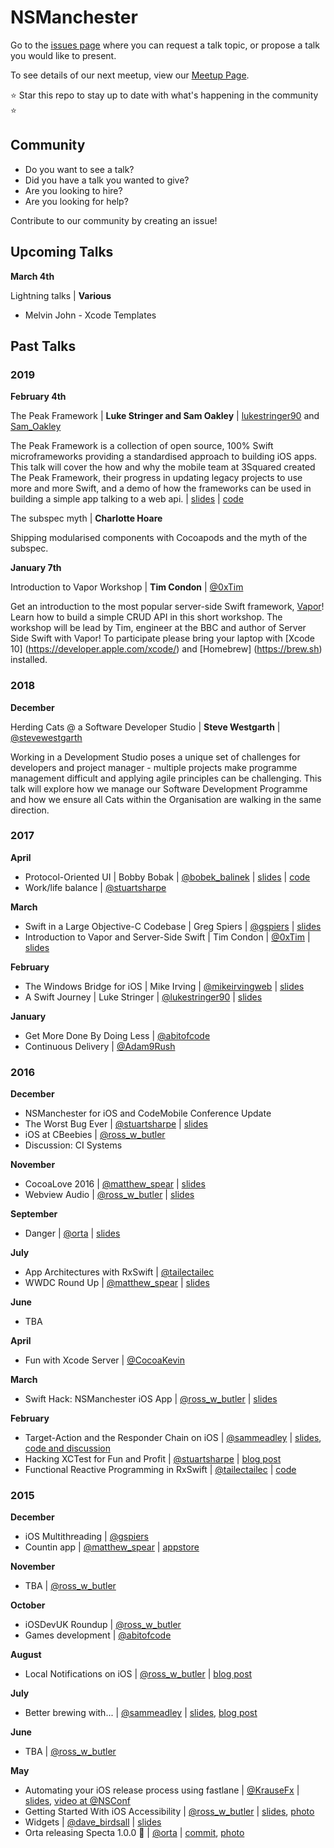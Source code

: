 # NSManchester 

Go to the [issues page](https://github.com/NSManchester/nsmanchester-talks/issues) where you can request a talk topic, or propose a talk you would like to present. 

To see details of our next meetup, view our [Meetup Page](https://www.meetup.com/NSManchester/).

⭐️ Star this repo to stay up to date with what's happening in the community ⭐️

## Community

* Do you want to see a talk?
* Did you have a talk you wanted to give?
* Are you looking to hire?
* Are you looking for help?

Contribute to our community by creating an issue! 

## Upcoming Talks

**March 4th**

Lightning talks | **Various**

* Melvin John - Xcode Templates

## Past Talks

### 2019

**February 4th**

The Peak Framework | **Luke Stringer and Sam Oakley** | [lukestringer90](https://twitter.com/lukestringer90) and [Sam_Oakley](https://twitter.com/Sam_Oakley)

The Peak Framework is a collection of open source, 100% Swift microframeworks providing a standardised approach to building iOS apps. This talk will cover the how and why the mobile team at 3Squared created The Peak Framework, their progress in updating legacy projects to use more and more Swift, and a demo of how the frameworks can be used in building a simple app talking to a web api. | [slides](2019/02/The_Peak_Framework.pdf) | [code](https://github.com/3squared)


The subspec myth | **Charlotte Hoare**

Shipping modularised components with Cocoapods and the myth of the subspec.

**January 7th**

Introduction to Vapor Workshop | **Tim Condon** | [@0xTim](https://twitter.com/0xTim) 

Get an introduction to the most popular server-side Swift framework, [Vapor](https://vapor.codes)! Learn how to build a simple CRUD API in this short workshop. The workshop will be lead by Tim, engineer at the BBC and author of Server Side Swift with Vapor! To participate please bring your laptop with [Xcode 10] (https://developer.apple.com/xcode/) and [Homebrew] (https://brew.sh) installed. 

### 2018
**December**

Herding Cats @ a Software Developer Studio | **Steve Westgarth** | [@stevewestgarth](https://twitter.com/stevewestgarth?)

Working in a Development Studio poses a unique set of challenges for developers and project manager - multiple projects make programme management difficult and applying agile principles can be challenging. This talk will explore how we manage our Software Development Programme and how we ensure all Cats within the Organisation are walking in the same direction.

### 2017

**April**
* Protocol-Oriented UI | Bobby Bobak | [@bobek_balinek](https://twitter.com/bobek_balinek) | [slides](./2017/04/bobby_bobak_protocol_oriented_ui.pdf) | [code](https://github.com/bobek-balinek/nsmanchester-slides)
* Work/life balance | [@stuartsharpe](https://twitter.com/stuartsharpe)

**March**
* Swift in a Large Objective-C Codebase | Greg Spiers | [@gspiers](https://twitter.com/gspiers) | [slides](./2017/03/greg_spiers_swift_in_objc_codebase.pdf)
* Introduction to Vapor and Server-Side Swift | Tim Condon | [@0xTim](https://twitter.com/0xTim) | [slides](./2017/03/timcondon_serverside_swift_with_vapor.pdf)

**February**
* The Windows Bridge for iOS | Mike Irving | [@mikeirvingweb](https://twitter.com/mikeirvingweb) | [slides](./2017/02/mikeirving_windows_bridge.pdf)
* A Swift Journey | Luke Stringer | [@lukestringer90](https://twitter.com/lukestringer90) | [slides](./2017/02/lukestringer_a_swift_journey.pdf)

**January**
* Get More Done By Doing Less | [@abitofcode](https://twitter.com/abitofcode)
* Continuous Delivery | [@Adam9Rush](https://twitter.com/adam9rush)

### 2016

**December**
* NSManchester for iOS and CodeMobile Conference Update
* The Worst Bug Ever | [@stuartsharpe](https://twitter.com/stuartsharpe) | [slides](../../tree/master/2016/12/stuartsharpe_worstbugever.pdf)
* iOS at CBeebies | [@ross_w_butler](https://twitter.com/ross_w_butler)
* Discussion: CI Systems

**November**
* CocoaLove 2016 | [@matthew_spear](https://twitter.com/matthew_spear) | [slides](../../tree/master/2016/11/matthewspear_cocoalove2016.pdf)
* Webview Audio | [@ross_w_butler](https://twitter.com/ross_w_butler) | [slides](../../tree/master/2016/11/rossbutler_webviewaudio.pdf)

**September**
* Danger | [@orta](https://twitter.com/orta) | [slides](https://speakerdeck.com/orta/danger-in-15m)

**July**
* App Architectures with RxSwift | [@tailectailec](https://twitter.com/tailectailec)
* WWDC Round Up | [@matthew_spear](https://twitter.com/matthew_spear) | [slides](../../tree/master/2016/07/matthewspear_wwdc2016.pdf)

**June**
* TBA

**April**
* Fun with Xcode Server | [@CocoaKevin](https://twitter.com/CocoaKevin)

**March**
* Swift Hack: NSManchester iOS App | [@ross_w_butler](https://twitter.com/ross_w_butler) | [slides](../../tree/master/2016/03/rossbutler_swifthack.pdf)

**February**
* Target-Action and the Responder Chain on iOS | [@sammeadley](https://twitter.com/sammeadley) | [slides](https://speakerdeck.com/sammeadley/target-action-and-the-responder-chain-on-ios), [code and discussion](https://github.com/sammeadley/responder-chain)
* Hacking XCTest for Fun and Profit | [@stuartsharpe](https://twitter.com/stuartsharpe) | [blog post](http://initwithstyle.net/2015/11/tdd-in-swift-playgrounds/)
* Functional Reactive Programming in RxSwift | [@tailectailec](https://twitter.com/tailectailec) | [code](https://github.com/tailec/FRP-with-RxSwift)

### 2015

**December**
* iOS Multithreading | [@gspiers](https://twitter.com/gspiers)
* Countin app | [@matthew_spear](https://twitter.com/matthew_spear) | [appstore](https://itunes.apple.com/gb/app/countin-multipurpose-utility/id1021379496?mt=8&ls=1&ign-mpt=uo%3D4)

**November**

* TBA | [@ross_w_butler](https://twitter.com/ross_w_butler)

**October**

* iOSDevUK Roundup | [@ross_w_butler](https://twitter.com/ross_w_butler)
* Games development | [@abitofcode](https://twitter.com/abitofcode)

**August**

* Local Notifications on iOS | [@ross_w_butler](https://twitter.com/ross_w_butler) | [blog post](http://rwbutler.github.io/ios/local/notifications/2015/08/04/local-notifications-on-ios.html)

**July**

* Better brewing with... | [@sammeadley](https://twitter.com/sammeadley) | [slides](https://speakerdeck.com/sammeadley/better-brewing-with-dot-dot-dot), [blog post](https://craftbeercraftcode.com/2015/04/09/even-better-brewing-with-nonnull/)

**June**

* TBA | [@ross_w_butler](https://twitter.com/ross_w_butler)


**May**

* Automating your iOS release process using fastlane | [@KrauseFx](https://twitter.com/KrauseFx) | [slides](https://speakerdeck.com/krausefx/fastlane-continuous-delivery-for-ios-apps), [video at @NSConf](https://vimeo.com/124317399)
* Getting Started With iOS Accessibility | [@ross_w_butler](https://twitter.com/ross_w_butler) | [slides](https://www.dropbox.com/s/1xpyj2iwl5qsnnc/Getting%20Started%20With%20iOS%20Accessibility.pdf?dl=0), [photo](https://twitter.com/sammeadley/status/595315173021343744)
* Widgets | [@dave_birdsall](https://twitter.com/dave_birdsall) | [slides](https://www.dropbox.com/s/thknug5koklkes9/widgets.pdf?dl=0)
*  Orta releasing Specta 1.0.0 :tada: | [@orta](https://twitter.com/orta) | [commit](https://github.com/specta/specta/commit/c976726c3a2d724e6e0000ff9045556f2f351a64), [photo](https://twitter.com/KrauseFx/status/595302978799718403)

